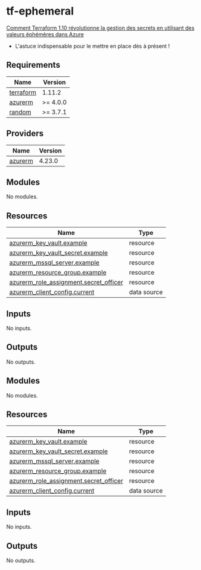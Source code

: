 # tf-ephemeral
[Comment Terraform 1.10 révolutionne la gestion des secrets en utilisant des valeurs éphémères dans Azure](https://blog.smartcloudarchitect.fr/terraform-ephemeral-values-in-practice)
- L'astuce indispensable pour le mettre en place dès à présent !

<!-- BEGIN_TF_DOCS -->
## Requirements

| Name | Version |
|------|---------|
| <a name="requirement_terraform"></a> [terraform](#requirement\_terraform) | 1.11.2 |
| <a name="requirement_azurerm"></a> [azurerm](#requirement\_azurerm) | >= 4.0.0 |
| <a name="requirement_random"></a> [random](#requirement\_random) | >= 3.7.1 |

## Providers

| Name | Version |
|------|---------|
| <a name="provider_azurerm"></a> [azurerm](#provider\_azurerm) | 4.23.0 |

## Modules

No modules.

## Resources

| Name | Type |
|------|------|
| [azurerm_key_vault.example](https://registry.terraform.io/providers/hashicorp/azurerm/latest/docs/resources/key_vault) | resource |
| [azurerm_key_vault_secret.example](https://registry.terraform.io/providers/hashicorp/azurerm/latest/docs/resources/key_vault_secret) | resource |
| [azurerm_mssql_server.example](https://registry.terraform.io/providers/hashicorp/azurerm/latest/docs/resources/mssql_server) | resource |
| [azurerm_resource_group.example](https://registry.terraform.io/providers/hashicorp/azurerm/latest/docs/resources/resource_group) | resource |
| [azurerm_role_assignment.secret_officer](https://registry.terraform.io/providers/hashicorp/azurerm/latest/docs/resources/role_assignment) | resource |
| [azurerm_client_config.current](https://registry.terraform.io/providers/hashicorp/azurerm/latest/docs/data-sources/client_config) | data source |

## Inputs

No inputs.

## Outputs

No outputs.
<!-- END_TF_DOCS -->

## Modules

No modules.

## Resources

| Name | Type |
|------|------|
| [azurerm_key_vault.example](https://registry.terraform.io/providers/hashicorp/azurerm/latest/docs/resources/key_vault) | resource |
| [azurerm_key_vault_secret.example](https://registry.terraform.io/providers/hashicorp/azurerm/latest/docs/resources/key_vault_secret) | resource |
| [azurerm_mssql_server.example](https://registry.terraform.io/providers/hashicorp/azurerm/latest/docs/resources/mssql_server) | resource |
| [azurerm_resource_group.example](https://registry.terraform.io/providers/hashicorp/azurerm/latest/docs/resources/resource_group) | resource |
| [azurerm_role_assignment.secret_officer](https://registry.terraform.io/providers/hashicorp/azurerm/latest/docs/resources/role_assignment) | resource |
| [azurerm_client_config.current](https://registry.terraform.io/providers/hashicorp/azurerm/latest/docs/data-sources/client_config) | data source |

## Inputs

No inputs.

## Outputs

No outputs.
<!-- END_TF_DOCS -->

